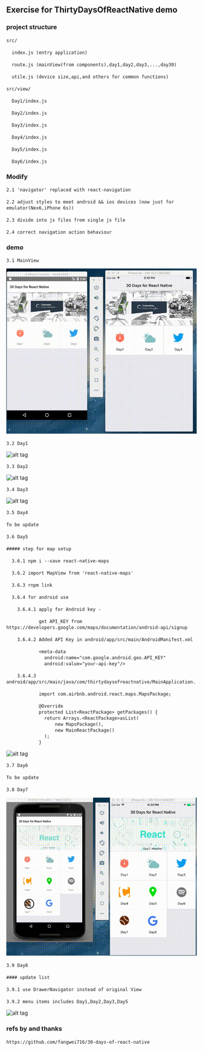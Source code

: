 ## Exercise for ThirtyDaysOfReactNative demo

### project structure

    src/
  
      index.js (entry application)
      
      route.js (mainView(from components),day1,day2,day3,...,day30)

      utile.js (device size,api,and others for common functions)

    src/view/

      Day1/index.js 

      Day2/index.js

      Day3/index.js

      Day4/index.js

      Day5/index.js

      Day6/index.js

### Modify

    2.1 'navigator' replaced with react-navigation

    2.2 adjust styles to meet android && ios devices (now just for emulator(Nex6,iPhone 6s))

    2.3 divide into js files from single js file

    2.4 correct navigation action behaviour

### demo

    3.1 MainView

  ![alt tag](https://github.com/lastingyeh/ThirtyDaysOfReactNative/blob/master/mainView.gif)

    3.2 Day1

  ![alt tag](https://github.com/lastingyeh/ThirtyDaysOfReactNative/blob/master/Day1.gif)

    3.3 Day2 

  ![alt tag](https://github.com/lastingyeh/ThirtyDaysOfReactNative/blob/master/Day2.gif)

    3.4 Day3

  ![alt tag](https://github.com/lastingyeh/ThirtyDaysOfReactNative/blob/master/Day3.gif)

    3.5 Day4

    To be update

    3.6 Day5

    ##### step for map setup

      3.6.1 npm i --save react-native-maps 

      3.6.2 import MapView from 'react-native-maps'

      3.6.3 rnpm link

      3.6.4 for android use

        3.6.4.1 apply for Android key - 
        
                get API_KEY from https://developers.google.com/maps/documentation/android-api/signup

        3.6.4.2 Added API Key in android/app/src/main/AndroidManifest.xml

                <meta-data
                  android:name="com.google.android.geo.API_KEY"
                  android:value="your-api-key"/>

        3.6.4.3 android/app/src/main/java/com/thirtydaysofreactnative/MainApplication.
        
                import com.airbnb.android.react.maps.MapsPackage;

                @Override
                protected List<ReactPackage> getPackages() {
                  return Arrays.<ReactPackage>asList(
                      new MapsPackage(),
                      new MainReactPackage()
                  );
                }

  ![alt tag](https://github.com/lastingyeh/ThirtyDaysOfReactNative/blob/master/Day5.gif)

    3.7 Day6

    To be update

    3.8 Day7 

  ![alt tag](https://github.com/lastingyeh/ThirtyDaysOfReactNative/blob/master/Day7.gif)

    3.9 Day8

    #### update list
    
    3.9.1 use DrawerNavigator instead of original View

    3.9.2 menu items includes Day1,Day2,Day3,Day5

  ![alt tag](https://github.com/lastingyeh/ThirtyDaysOfReactNative/blob/master/Day8.gif)


    
### refs by and thanks

    https://github.com/fangwei716/30-days-of-react-native